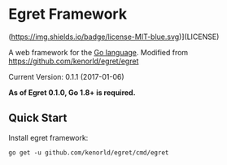 # Egret Framework

(https://img.shields.io/badge/license-MIT-blue.svg)](LICENSE)

A web framework for the [Go language](http://www.golang.org).
Modified from https://github.com/kenorld/egret/egret

Current Version: 0.1.1 (2017-01-06)

**As of Egret 0.1.0, Go 1.8+ is required.**

## Quick Start

Install egret framework:

	go get -u github.com/kenorld/egret/cmd/egret

